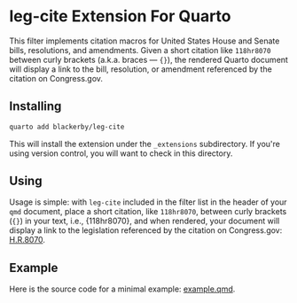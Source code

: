 # leg-cite Extension For Quarto

This filter implements citation macros for United States House and Senate bills, resolutions, and amendments. Given a short citation like `118hr8070` between curly brackets (a.k.a. braces &mdash; `{}`),  the rendered Quarto document will display a link to the bill, resolution, or amendment referenced by the citation on Congress.gov.

## Installing

```bash
quarto add blackerby/leg-cite
```
This will install the extension under the `_extensions` subdirectory.
If you're using version control, you will want to check in this directory.

## Using

Usage is simple: with `leg-cite` included in the filter list in the header of your `qmd` document, place a short citation, like `118hr8070`, between curly brackets (`{}`) in your text, i.e., {118hr8070}, and when rendered, your document will display a link to the legislation referenced by the citation on Congress.gov: [H.R.8070](https://www.congress.gov/bill/118th-congress/house-bill/8070). 

## Example

Here is the source code for a minimal example: [example.qmd](example.qmd).

